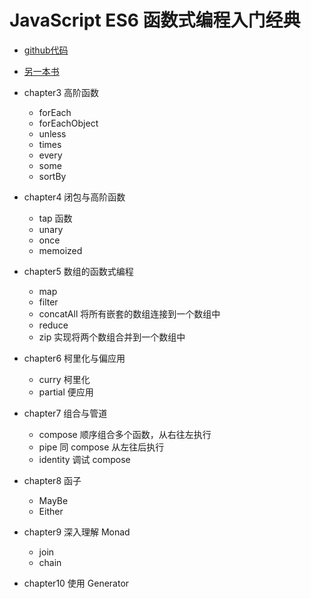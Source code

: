 # JavaScript ES6 函数式编程入门经典

- [github代码](https://github.com/antoaravinth/functional-es6)
- [另一本书](https://llh911001.gitbooks.io/mostly-adequate-guide-chinese/content/)

- chapter3 高阶函数
  - forEach
  - forEachObject
  - unless
  - times
  - every
  - some
  - sortBy
- chapter4 闭包与高阶函数
  - tap 函数
  - unary
  - once
  - memoized
- chapter5 数组的函数式编程
  - map
  - filter
  - concatAll 将所有嵌套的数组连接到一个数组中
  - reduce
  - zip 实现将两个数组合并到一个数组中
- chapter6 柯里化与偏应用
  - curry 柯里化
  - partial 便应用
- chapter7 组合与管道
  - compose 顺序组合多个函数，从右往左执行
  - pipe 同 compose 从左往后执行
  - identity 调试 compose
- chapter8 函子
  - MayBe
  - Either
- chapter9 深入理解 Monad
  - join
  - chain
- chapter10 使用 Generator

<!-- done -->
